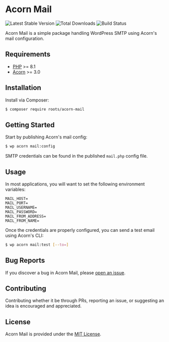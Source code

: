 # Acorn Mail

![Latest Stable Version](https://img.shields.io/packagist/v/roots/acorn-mail.svg?style=flat-square)
![Total Downloads](https://img.shields.io/packagist/dt/roots/acorn-mail.svg?style=flat-square)
![Build Status](https://img.shields.io/github/actions/workflow/status/roots/acorn-mail/main.yml?branch=main&style=flat-square)

Acorn Mail is a simple package handling WordPress SMTP using Acorn's mail configuration.

## Requirements

- [PHP](https://secure.php.net/manual/en/install.php) >= 8.1
- [Acorn](https://github.com/roots/acorn) >= 3.0

## Installation

Install via Composer:

```sh
$ composer require roots/acorn-mail
```

## Getting Started

Start by publishing Acorn's mail config:

```sh
$ wp acorn mail:config
```

SMTP credentials can be found in the published `mail.php` config file.

## Usage

In most applications, you will want to set the following environment variables:

```env
MAIL_HOST=
MAIL_PORT=
MAIL_USERNAME=
MAIL_PASSWORD=
MAIL_FROM_ADDRESS=
MAIL_FROM_NAME=
```

Once the credentials are properly configured, you can send a test email using Acorn's CLI:

```sh
$ wp acorn mail:test [--to=]
```

## Bug Reports

If you discover a bug in Acorn Mail, please [open an issue](https://github.com/roots/acorn-mail/issues).

## Contributing

Contributing whether it be through PRs, reporting an issue, or suggesting an idea is encouraged and appreciated.

## License

Acorn Mail is provided under the [MIT License](LICENSE.md).
